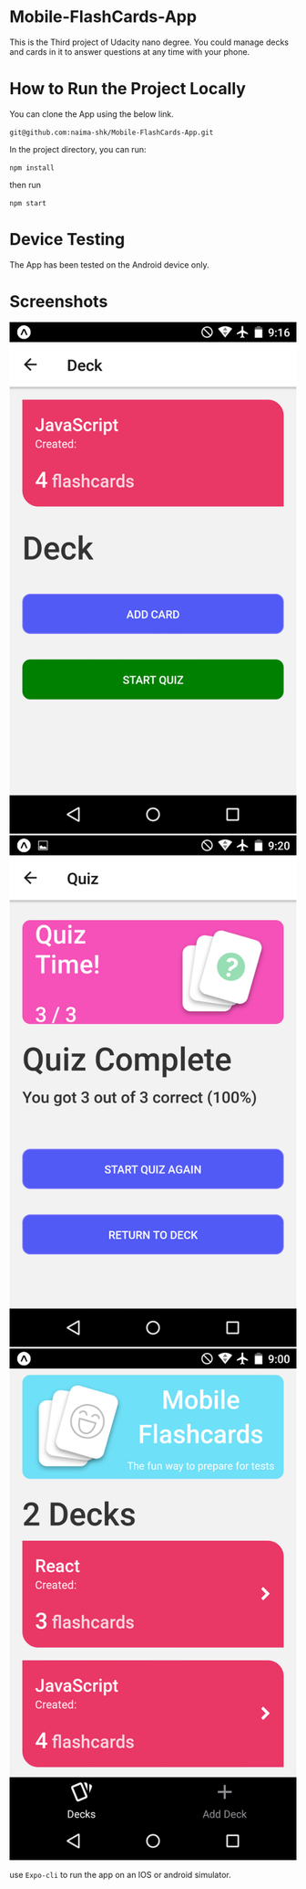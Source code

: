 # Mobile-FlashCards-App

This is the Third project of Udacity nano degree. You could manage decks and cards in it to answer questions at any time with your phone.

# How to Run the Project Locally

You can clone the App using the below link.

`git@github.com:naima-shk/Mobile-FlashCards-App.git`

In the project directory, you can run:

`npm install`

then run

`npm start`

# Device Testing

The App has been tested on the Android device only.

# Screenshots

![](images/deck1.png)
![](images/deck2.png)
![](images/deck3.png)

use `Expo-cli` to run the app on an IOS or android simulator.
